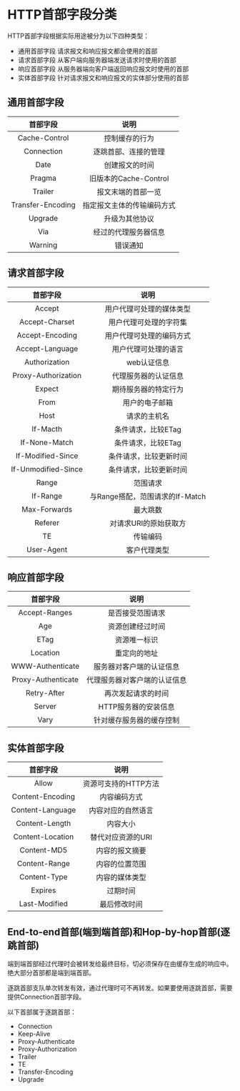 # HTTP首部字段分类

HTTP首部字段根据实际用途被分为以下四种类型：

* 通用首部字段 请求报文和响应报文都会使用的首部
* 请求首部字段 从客户端向服务器端发送请求时使用的首部
* 响应首部字段 从服务器端向客户端返回响应报文时使用的首部
* 实体首部字段 针对请求报文和响应报文的实体部分使用的首部

## 通用首部字段

| 首部字段 | 说明 |
| :---:  | :--: |
| Cache-Control | 控制缓存的行为 |
| Connection | 逐跳首部、连接的管理 |
| Date | 创建报文的时间 |
| Pragma | 旧版本的Cache-Control |
| Trailer | 报文末端的首部一览 |
| Transfer-Encoding | 指定报文主体的传输编码方式 |
| Upgrade | 升级为其他协议 |
| Via | 经过的代理服务器信息 |
| Warning | 错误通知 |

## 请求首部字段

| 首部字段 | 说明 |
| :---:  | :--: |
| Accept | 用户代理可处理的媒体类型 |
| Accept-Charset | 用户代理可处理的字符集 |
| Accept-Encoding | 用户代理可处理的编码方式 |
| Accept-Language | 用户代理可处理的语言 |
| Authorization | web认证信息 |
| Proxy-Authorization | 代理服务器的认证信息 |
| Expect | 期待服务器的特定行为 |
| From | 用户的电子邮箱 |
| Host | 请求的主机名 |
| If-Macth | 条件请求，比较ETag |
| If-None-Match | 条件请求，比较ETag |
| If-Modified-Since | 条件请求，比较更新时间 |
| If-Unmodified-Since | 条件请求，比较更新时间 |
| Range | 范围请求 |
| If-Range | 与Range搭配，范围请求的If-Match |
| Max-Forwards | 最大跳数 |
| Referer | 对请求URI的原始获取方 |
| TE | 传输编码 |
| User-Agent | 客户代理类型 |

## 响应首部字段

| 首部字段 | 说明 |
| :---:  | :--: |
| Accept-Ranges | 是否接受范围请求 |
| Age | 资源创建经过时间 |
| ETag | 资源唯一标识 |
| Location | 重定向的地址 |
| WWW-Authenticate | 服务器对客户端的认证信息 |
| Proxy-Authenticate | 代理服务器对客户端的认证信息 |
| Retry-After | 再次发起请求的时间 |
| Server | HTTP服务器的安装信息 |
| Vary | 针对缓存服务器的缓存控制 |

## 实体首部字段

| 首部字段 | 说明 |
| :---:  | :--: |
| Allow | 资源可支持的HTTP方法 |
| Content-Encoding | 内容编码方式 |
| Content-Language | 内容对应的自然语言 |
| Content-Length | 内容大小 |
| Content-Location | 替代对应资源的URI |
| Content-MD5 | 内容的报文摘要 |
| Content-Range | 内容的位置范围 |
| Content-Type | 内容的媒体类型 |
| Expires | 过期时间 |
| Last-Modified | 最后修改时间 |

## End-to-end首部(端到端首部)和Hop-by-hop首部(逐跳首部)

端到端首部经过代理时会被转发给最终目标，切必须保存在由缓存生成的响应中。绝大部分首部都是端到端首部。

逐跳首部支队单次转发有效，通过代理时可不再转发。如果要使用逐跳首部，需要提供Connection首部字段。

以下首部属于逐跳首部：

* Connection
* Keep-Alive
* Proxy-Authenticate
* Proxy-Authorization
* Trailer
* TE
* Transfer-Encoding
* Upgrade
